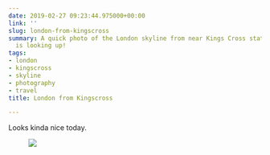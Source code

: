 ```yaml
---
date: 2019-02-27 09:23:44.975000+00:00
link: ''
slug: london-from-kingscross
summary: A quick photo of the London skyline from near Kings Cross station. The weather
  is looking up!
tags:
- london
- kingscross
- skyline
- photography
- travel
title: London from Kingscross

---
```

Looks kinda nice today.

<figure>
  <img src="/images/2019-02-27-london-from-kingscross.jpeg">
</figure>


